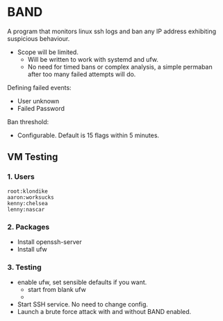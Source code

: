 # BAND

A program that monitors linux ssh logs and ban any IP address exhibiting suspicious behaviour.

- Scope will be limited.
    - Will be written to work with systemd and ufw.
	- No need for timed bans or complex analysis, a simple permaban after too many failed attempts will do.

Defining failed events:
- User unknown
- Failed Password

Ban threshold:
- Configurable. Default is 15 flags within 5 minutes.

## VM Testing

### 1. Users
```
root:klondike
aaron:worksucks
kenny:chelsea
lenny:nascar
```

### 2. Packages
- Install openssh-server
- Install ufw

### 3. Testing
- enable ufw, set sensible defaults if you want.
	- start from blank ufw
	- 
- Start SSH service. No need to change config.
- Launch a brute force attack with and without BAND enabled.